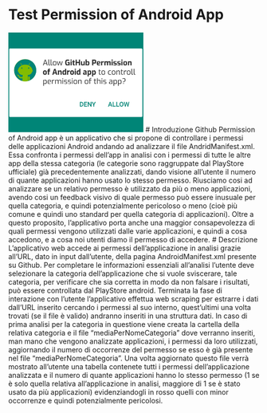 # Test Permission of Android App
<img  height="200" src="https://github.com/mario-santoro/GithubAndroidAppPermission/blob/master/img/GitHubpermission.png">
# Introduzione
Github Permission of Android app è un applicativo che si propone di controllare i permessi delle applicazioni Android andando ad analizzare il file AndridManifest.xml. Essa confronta i permessi dell’app in analisi con i permessi di tutte le altre app della stessa categoria (le categorie sono raggruppate dal PlayStore ufficiale) già precedentemente analizzati, dando visione all’utente il numero di quante applicazioni hanno usato lo stesso permesso. Riusciamo cosi ad analizzare se un relativo permesso è utilizzato da più o meno applicazioni, avendo cosi un feedback visivo di quale permesso può essere inusuale per quella categoria, e quindi potenzialmente pericoloso o meno (cioè più comune e quindi uno standard per quella categoria di applicazioni). Oltre a questo proposito, l’applicativo porta anche una maggior consapevolezza di quali permessi vengono utilizzati dalle varie applicazioni, e quindi a cosa accedono, e a cosa noi utenti diamo il permesso di accedere.
# Descrizione
L’applicativo web accede ai permessi dell’applicazione in analisi grazie all’URL, dato in input dall’utente, della pagina AndroidManifest.xml presente su Github. Per completare le informazioni essenziali all’analisi l’utente deve selezionare la categoria dell’applicazione che si vuole sviscerare, tale categoria, per verificare che sia corretta in modo da non falsare i risultati, può essere controllata dal PlayStore android. 
Terminata la fase di interazione con l’utente l’applicativo effettua web scraping  per estrarre i dati dall’URL inserito cercando i permessi al suo interno, quest’ultimi una volta trovati (se il file è valido) andranno inseriti in una struttura dati.  In caso di prima analisi per la categoria in questione  viene creata la cartella della relativa categoria e il file “mediaPerNomeCategoria” dove verranno inseriti, man mano che vengono analizzate applicazioni, i permessi da loro utilizzati, aggiornando il numero di occorrenze del permesso se esso è già presente nel file “mediaPerNomeCategoria”.
Una volta aggiornato questo file verrà mostrato all’utente una tabella contenete tutti i permessi dell’applicazione analizzata e il numero di quante applicazioni hanno lo stesso permesso (1 se è solo quella relativa all’applicazione in analisi, maggiore di 1 se è stato usato da più applicazioni) evidenziandogli in rosso quelli con minor occorrenze e quindi potenzialmente pericolosi. 
